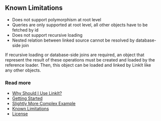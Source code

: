 Known Limitations
---------------
- Does not support polymorphism at root level
- Queries are only supported at root level, all other objects have to be fetched by id
- Does not support recursive loading
- Nested relation between linked source cannot be resolved by database-side join

If recursive loading or database-side joins are required, an object that represent the result of these operations must be created and loaded by the reference loader. Then, this object can be loaded and linked by LinkIt like any other objects.

### Read more
- [Why Should I Use LinkIt?](why-without-how.md)
- [Getting Started](getting-started.md)
- [Slightly More Complex Example](slightly-more-complex-example.md)
- [Known Limitations](known-limitations.md)
- [License](LICENSE.txt)